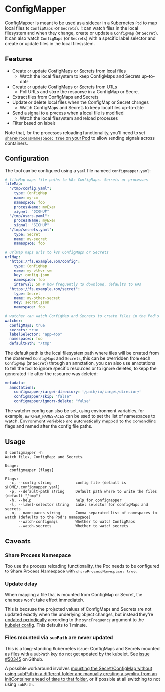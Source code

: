 # ConfigMapper

ConfigMapper is meant to be used as a sidecar in a Kubernetes `Pod` to map local files to `ConfigMaps` (or `Secrets`).
It can watch files in the local filesystem and when they change, create or update a `ConfigMap` (or `Secret`).
It can also watch `ConfigMaps` (or `Secrets`) with a specific label selector and create or update files in the local filesystem.

## Features

- Create or update ConfigMaps or Secrets from local files
  - Watch the local filesystem to keep ConfigMaps and Secrets up-to-date
- Create or update ConfigMaps or Secrets from URLs
  - Poll URLs and store the response in a ConfigMap or Secret
- Extract files from ConfigMaps and Secrets
- Update or delete local files when the ConfigMap or Secret changes
  - Watch ConfigMaps and Secrets to keep local files up-to-date
- Send a signal to a process when a local file is modified
  - Watch the local filesystem and reload processes
- Filter based on labels

Note that, for the processes reloading functionality, you'll need to set [`shareProcessNamespace: true` on your Pod](https://kubernetes.io/docs/tasks/configure-pod-container/share-process-namespace/) to allow sending signals across containers.

## Configuration

The tool can be configured using a `yaml` file nameed `configmapper.yaml`:

```yaml
# fileMap maps file paths to k8s ConfigMaps, Secrets or processes
fileMap:
  "/tmp/config.yaml":
    type: ConfigMap
    name: my-cm
    namespace: foo
    processName: myExec
    signal: "SIGHUP"
  "/tmp/users.yaml":
    processName: myExec
    signal: "SIGHUP"
  "/tmp/secrets.yaml":
    type: Secret
    name: my-secret
    namespace: foo

# urlMap maps urls to k8s ConfigMaps or Secrets
urlMap:
  "https://fs.example.com/config":
    type: ConfigMap
    name: my-other-cm
    key: config.json
    namespace: foo
    interval: 5m # how frequently to download, defaults to 60s
  "https://fs.example.com/secret":
    type: Secret
    name: my-other-secret
    key: secret.json
    namespace: foo

# watcher can watch ConfigMap and Secrets to create files in the Pod's FS
watcher:
  configMaps: true
  secrets: true
  labelSelector: "app=foo"
  namespaces: foo
  defaultPath: "/tmp"
```

The default path is the local filesystem path where files will be created from the observed `ConfigMaps` and `Secrets`, this can be overridden from each `ConfigMap` (or `Secret`) through an annotation, you can also use annotations to tell the tool to ignore specific resources or to ignore deletes, to kepp the generated file after the resource was deleted:

```yaml
metadata:
  annotations:
    configmapper/target-directory: "/path/to/target/directory"
    configmapper/skip: "false"
    configmapper/ignore-delete: "false"
```

The watcher config can also be set, using environment variables, for example, `WATCHER_NAMESPACES` can be used to set the list of namespaces to watch.
Environment variables are automatically mapped to the comandline flags and named after the config file paths.

## Usage

```console
$ configmapper -h
Watch files, ConfigMaps and Secrets.

Usage:
  configmapper [flags]

Flags:
  -c, --config string           config file (default is $HOME/.configmapper.yaml)
  -p, --default-path string     Default path where to write the files (default "/tmp")
  -h, --help                    help for configmapper
  -l, --label-selector string   Label selector for configMaps and secrets
  -n, --namespaces string       Comma separated list of namespaces to watch (defaults to the Pod's namespace)
      --watch-configmaps        Whether to watch ConfigMaps
      --watch-secrets           Whether to watch secrets
```

## Caveats

### Share Process Namespace

Too use the process reloading functionality, the Pod needs to be configured to [Share Process Namespace](https://kubernetes.io/docs/tasks/configure-pod-container/share-process-namespace/) with `shareProcessNamespace: true`.

### Update delay

When mapping a file that is mounted from ConfigMap or Secret, the changes won't take effect immediately.

This is because the projected values of ConfigMaps and Secrets are not updated exactly when the underlying object changes, but instead they're [updated periodically](https://kubernetes.io/docs/tasks/configure-pod-container/configure-pod-configmap/#mounted-configmaps-are-updated-automatically) according to the `syncFrequency` argument to the [kubelet config](https://kubernetes.io/docs/reference/config-api/kubelet-config.v1beta1/). This defaults to 1 minute.

### Files mounted via `subPath` are never updated

This is a long-standing Kubernetes issue: ConfigMaps and Secrets mounted as files with a `subPath` key do not get updated by the kubelet. See [issue #50345](https://github.com/kubernetes/kubernetes/issues/50345) on Github.

A possible workaround involves [mounting the Secret/ConfigMap without using subPath in a different folder and manually creating a symlink from an initContainer ahead of time to that folder](https://github.com/kubernetes/kubernetes/issues/50345#issuecomment-400647420), or if possible at all switching to not using `subPath`.
